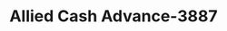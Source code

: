 ---
f_zip-code: 46176
f_state-code: IN
title: Allied Cash Advance-3887
f_phone: 317-421-1571
f_city-only: Shelbyville
f_address: 2450 E State Road 44 Shelbyville
f_location-unique-id: '3887'
slug: allied-cash-advance-3887
updated-on: '2024-05-30T13:46:58.046Z'
created-on: '2024-05-30T13:36:59.803Z'
published-on: '2024-05-30T13:54:32.469Z'
f_city-state: cms/city/shelbyville-in.md
f_company: cms/company/allied-cash-advance.md
f_state: cms/state/indiana.md
layout: '[payday-loan].html'
tags: payday-loan
---